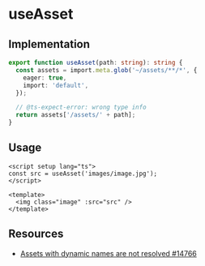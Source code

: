 # useAsset

## Implementation

```typescript
export function useAsset(path: string): string {
  const assets = import.meta.glob('~/assets/**/*', {
    eager: true,
    import: 'default',
  });

  // @ts-expect-error: wrong type info
  return assets['/assets/' + path];
}
```

## Usage

```vue
<script setup lang="ts">
const src = useAsset('images/image.jpg');
</script>

<template>
  <img class="image" :src="src" />
</template>
```

## Resources

- [Assets with dynamic names are not resolved #14766](https://github.com/nuxt/nuxt/issues/14766)
